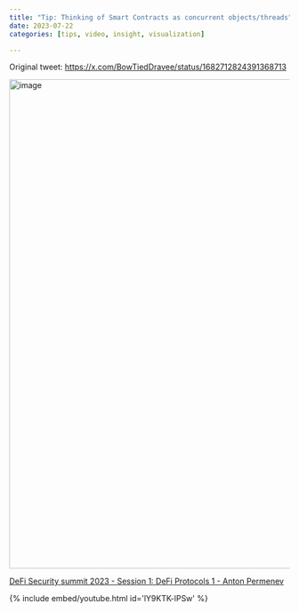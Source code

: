 ```yaml
---
title: "Tip: Thinking of Smart Contracts as concurrent objects/threads"
date: 2023-07-22
categories: [tips, video, insight, visualization]

---
```


Original tweet: https://x.com/BowTiedDravee/status/1682712824391368713

<img width="880" alt="image" src="https://github.com/user-attachments/assets/a74e9edb-a489-4cbd-aa3d-f861876a9816" />

[DeFi Security summit 2023 - Session 1: DeFi Protocols 1 - Anton Permenev](https://youtu.be/lY9KTK-lPSw?feature=shared)

{% include embed/youtube.html id='lY9KTK-lPSw' %}
